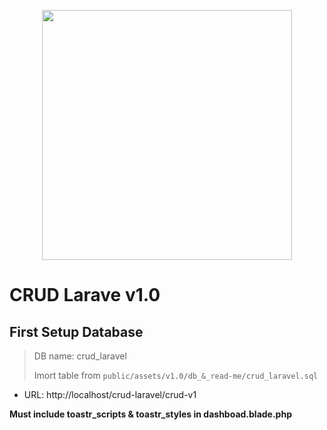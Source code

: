 <p align="center"><a href="https://laravel.com" target="_blank"><img src="https://raw.githubusercontent.com/laravel/art/master/logo-lockup/5%20SVG/2%20CMYK/1%20Full%20Color/laravel-logolockup-cmyk-red.svg" width="400"></a></p>

# CRUD Larave v1.0

## First Setup Database
> DB name: crud_laravel
> 
> Imort table from `public/assets/v1.0/db_&_read-me/crud_laravel.sql`
> 

* URL: http://localhost/crud-laravel/crud-v1

**Must include toastr_scripts & toastr_styles in dashboad.blade.php**
